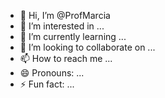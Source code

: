 - 👋 Hi, I’m @ProfMarcia
- 👀 I’m interested in ...
- 🌱 I’m currently learning ...
- 💞️ I’m looking to collaborate on ...
- 📫 How to reach me ...
- 😄 Pronouns: ...
- ⚡ Fun fact: ...

<!---
ProfMarcia/ProfMaria is a ✨ special ✨ repository because its `README.md` (this file) appears on your GitHub profile.
You can click the Preview link to take a look at your changes.
--->
